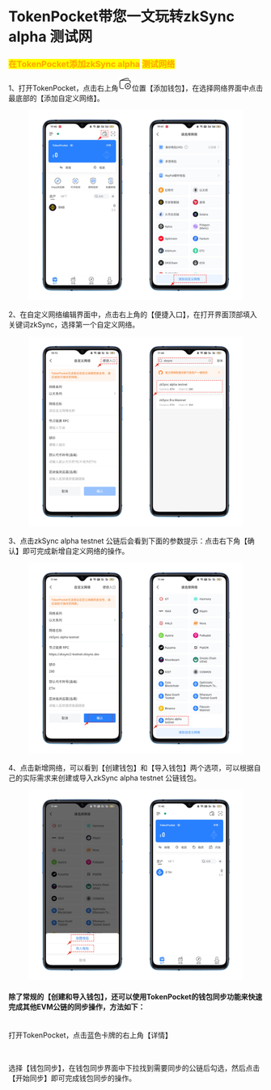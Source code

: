# TokenPocket带您一文玩转zkSync alpha 测试网

### <mark style="color:orange;">在</mark><mark style="color:orange;">**TokenPocket添加**</mark><mark style="color:orange;">zkSync alpha</mark> <mark style="color:orange;"></mark><mark style="color:orange;">**测试网络**</mark>

1、打开TokenPocket，点击右上角![](<../../.gitbook/assets/image (21).png>)位置【添加钱包】，在选择网络界面中点击最底部的【添加自定义网络】。

<figure><img src="../../.gitbook/assets/1 拷贝.png" alt=""><figcaption></figcaption></figure>

2、在自定义网络编辑界面中，点击右上角的【便捷入口】，在打开界面顶部填入关键词zkSync，选择第一个自定义网络。

<figure><img src="../../.gitbook/assets/2.png" alt=""><figcaption></figcaption></figure>

3、点击zkSync alpha testnet 公链后会看到下面的参数提示：点击右下角【确认】即可完成新增自定义网络的操作。

<figure><img src="../../.gitbook/assets/3 (3).png" alt=""><figcaption></figcaption></figure>

4、点击新增网络，可以看到【创建钱包】和【导入钱包】两个选项，可以根据自己的实际需求来创建或导入zkSync alpha testnet 公链钱包。

<figure><img src="../../.gitbook/assets/4 (6).png" alt=""><figcaption></figcaption></figure>

#### **除了常规的【创建和导入钱包】，还可以使用TokenPocket的钱包同步功能来快速完成其他EVM公链的同步操作，方法如下：**

\
打开TokenPocket，点击蓝色卡牌的右上角【详情】

<figure><img src="../../.gitbook/assets/ae23a648d510de5fa0203c06ba200e95_1675599122435-7b50bd70-c436-47ab-9fe6-729f7502b6a1_x-oss-process=image%2Fresize%2Cw_449%2Climit_0.png" alt=""><figcaption></figcaption></figure>

选择【钱包同步】，在钱包同步界面中下拉找到需要同步的公链后勾选，然后点击【开始同步】即可完成钱包同步的操作。
